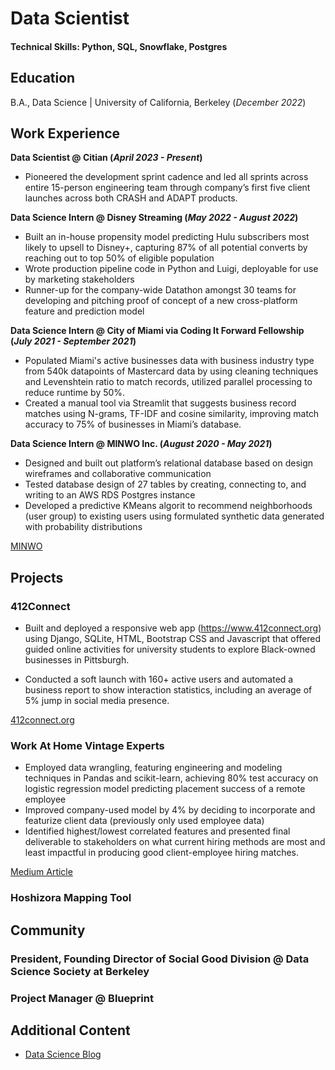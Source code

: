 # Data Scientist

#### Technical Skills: Python, SQL, Snowflake, Postgres
## Education			        		
B.A., Data Science | University of California, Berkeley (_December 2022_)

## Work Experience
**Data Scientist @ Citian (_April 2023 - Present_)**
- Pioneered the development sprint cadence and led all sprints across entire 15-person engineering team through company’s first five client launches across both CRASH and ADAPT products. 

**Data Science Intern @ Disney Streaming (_May 2022 - August 2022_)**
 - Built an in-house propensity model predicting Hulu subscribers most likely to upsell to Disney+, capturing 87% of all potential converts by reaching out to top 50% of eligible population
 - Wrote production pipeline code in Python and Luigi, deployable for use by marketing stakeholders
 - Runner-up for the company-wide Datathon amongst 30 teams for developing and pitching proof of concept of a new cross-platform feature and prediction model

**Data Science Intern @ City of Miami via Coding It Forward Fellowship (_July 2021 - September 2021_)**
 - Populated Miami's active businesses data with business industry type from 540k datapoints of Mastercard data by using cleaning techniques and Levenshtein ratio to match records, utilized parallel processing to reduce runtime by 50%.
 - Created a manual tool via Streamlit that suggests business record matches using N-grams, TF-IDF and cosine similarity, improving match accuracy to 75% of businesses in Miami’s database.

 **Data Science Intern @ MINWO Inc. (_August 2020 - May 2021_)**
 -  Designed and built out platform’s relational database based on design wireframes and collaborative communication
 - Tested database design of 27 tables by creating, connecting to, and writing to an AWS RDS Postgres instance
 - Developed a predictive KMeans algorit to recommend neighborhoods (user group) to existing users using formulated synthetic data generated with probability distributions

 [MINWO](https://www.rialtoapp.com/)

## Projects
### 412Connect

 - Built and deployed a responsive web app (https://www.412connect.org) using Django, SQLite, HTML, Bootstrap CSS and Javascript that offered guided online activities for university students to explore Black-owned businesses in Pittsburgh.

 - Conducted a soft launch with 160+ active users and automated a business report to show interaction statistics, including an average of 5% jump in social media presence.

[412connect.org](https://412connect.org/)

### Work At Home Vintage Experts
 - Employed data wrangling, featuring engineering and modeling techniques in Pandas and scikit-learn, achieving 80% test accuracy on logistic regression model predicting placement success of a remote employee
 - Improved company-used model by 4% by deciding to incorporate and featurize client data (previously only used employee data)
 - Identified highest/lowest correlated features and presented final deliverable to stakeholders on what current hiring methods are
most and least impactful in producing good client-employee hiring matches.

[Medium Article](https://andihalim.medium.com/finding-indicators-of-placement-success-of-a-remote-wahve-employee-discovery-project-spring-2020-fd80b438464a)

### Hoshizora Mapping Tool

## Community
### President, Founding Director of Social Good Division @ Data Science Society at Berkeley

### Project Manager @ Blueprint


## Additional Content
- [Data Science Blog](https://andihalim.medium.com/)